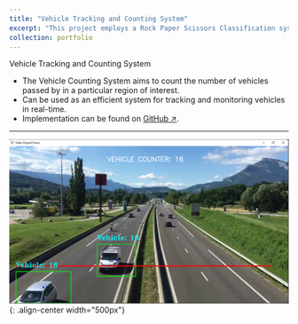 ```yaml
---
title: "Vehicle Tracking and Counting System"
excerpt: "This project employs a Rock Paper Scissors Classification system by leveraging MobileNet V2, a powerful neural network architecture. <br> <img src='/images/vehicle_tracking_and_counting.png' width='600' style='margin-top: 15px;'>"
collection: portfolio
---
```


Vehicle Tracking and Counting System

- The Vehicle Counting System aims to count the number of vehicles passed by in a particular region of interest.
- Can be used as an efficient system for tracking and monitoring vehicles in real-time.
- Implementation can be found on [GitHub ↗](https://github.com/Amann09/CV-Projects/tree/main/Vehicle%20Tracking%20and%20Counting%20System).

-------

![parking_spot](/images/vehicle_tracking_and_counting.png){: .align-center width="500px"}